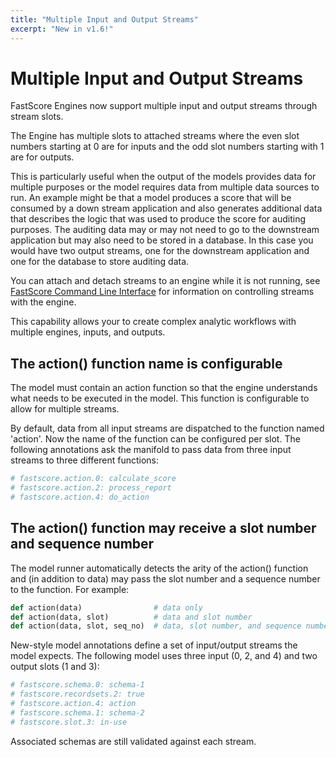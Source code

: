 ```yaml
---
title: "Multiple Input and Output Streams"
excerpt: "New in v1.6!"
---
```

# Multiple Input and Output Streams

FastScore Engines now support multiple input and output streams through stream slots. 

The Engine has multiple slots to attached streams where the even slot numbers starting at 0 are for inputs and the odd slot numbers starting with 1 are for outputs.

This is particularly useful when the output of the models provides data for multiple purposes or the model requires data from multiple data sources to run. An example might be that a model produces a score that will be consumed by a down stream application and also generates additional data that describes the logic that was used to produce the score for auditing purposes. The auditing data may or may not need to go to the downstream application but may also need to be stored in a database. In this case you would have two output streams, one for the downstream application and one for the database to store auditing data.

You can attach and detach streams to an engine while it is not running, see [FastScore Command Line Interface](https://opendatagroup.github.io/Product%20Documentation/FastScore%20Command%20Line%20Interface.html) for information on controlling streams with the engine.

This capability allows your to create complex analytic workflows with multiple engines, inputs, and outputs.

## The action() function name is configurable

The model must contain an action function so that the engine understands what needs to be executed in the model. This function is configurable to allow for multiple streams.

By default, data from all input streams are dispatched to the function named 'action'. Now the name of the function can be configured per slot. The following annotations ask the manifold to pass data from three input streams to three different functions:
``` python
# fastscore.action.0: calculate_score
# fastscore.action.2: process_report
# fastscore.action.4: do_action
```

## The action() function may receive a slot number and sequence number

The model runner automatically detects the arity of the action() function and (in addition to data) may pass the slot number and a sequence number to the function. For example:
``` python
def action(data)                # data only
def action(data, slot)          # data and slot number
def action(data, slot, seq_no)  # data, slot number, and sequence number
```

New-style model annotations define a set of input/output streams the model expects. The following model uses three input (0, 2, and 4) and two output slots (1 and 3):
``` python
# fastscore.schema.0: schema-1
# fastscore.recordsets.2: true
# fastscore.action.4: action
# fastscore.schema.1: schema-2
# fastscore.slot.3: in-use
```

Associated schemas are still validated against each stream.